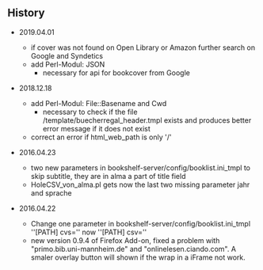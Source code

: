 ## History
- 2019.04.01
  - if cover was not found on Open Library or Amazon further search on Google and Syndetics
  - add Perl-Modul: JSON
    - necessary for api for bookcover from Google

- 2018.12.18
  - add Perl-Modul: File::Basename and Cwd
    - necessary to check if the file /template/buecherregal_header.tmpl exists and produces better error message if it does not exist
  - correct an error if html_web_path is only '/'

- 2016.04.23
  - two new parameters in bookshelf-server/config/booklist.ini_tmpl to skip subtitle, they are in alma a part of title field
  - HoleCSV_von_alma.pl gets now the last two missing parameter jahr and sprache

- 2016.04.22
  - Change one parameter in bookshelf-server/config/booklist.ini_tmpl ''[PATH] cvs='' now ''[PATH] csv=''
  - new version 0.9.4 of Firefox Add-on, fixed a problem with "primo.bib.uni-mannheim.de" and "onlinelesen.ciando.com". A smaler overlay button will shown if the wrap in a iFrame not work.
